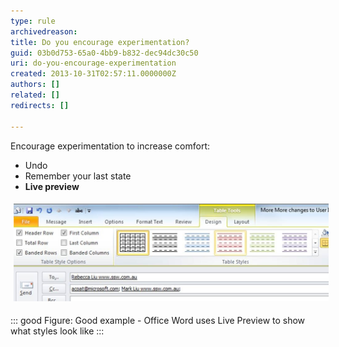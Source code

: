 ```yaml
---
type: rule
archivedreason: 
title: Do you encourage experimentation?
guid: 03b0d753-65a0-4bb9-b832-dec94dc30c50
uri: do-you-encourage-experimentation
created: 2013-10-31T02:57:11.0000000Z
authors: []
related: []
redirects: []

---
```


Encourage experimentation to increase comfort:

* Undo
* Remember your last state
* **Live preview**


<!--endintro-->
<dl class="ssw15-rteElement-ImageArea"><img src="live-preview.jpg" alt="live-preview.jpg" style="margin:5px;width:650px;"></dl>

::: good
Figure: Good example - Office Word uses Live Preview to show what styles look like
:::
